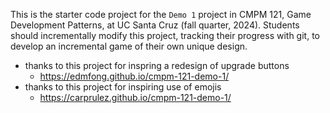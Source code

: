This is the starter code project for the `Demo 1` project in CMPM 121, Game Development Patterns, at UC Santa Cruz (fall quarter, 2024). Students should incrementally modify this project, tracking their progress with git, to develop an incremental game of their own unique design.

- thanks to this project for inspring a redesign of upgrade buttons
  - https://edmfong.github.io/cmpm-121-demo-1/
- thanks to this project for inspiring use of emojis
  - https://carprulez.github.io/cmpm-121-demo-1/
